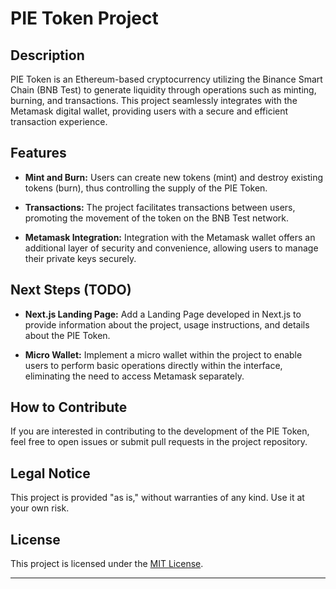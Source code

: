 # PIE Token Project

## Description

PIE Token is an Ethereum-based cryptocurrency utilizing the Binance Smart Chain (BNB Test) to generate liquidity through operations such as minting, burning, and transactions. This project seamlessly integrates with the Metamask digital wallet, providing users with a secure and efficient transaction experience.

## Features

- **Mint and Burn:** Users can create new tokens (mint) and destroy existing tokens (burn), thus controlling the supply of the PIE Token.

- **Transactions:** The project facilitates transactions between users, promoting the movement of the token on the BNB Test network.

- **Metamask Integration:** Integration with the Metamask wallet offers an additional layer of security and convenience, allowing users to manage their private keys securely.

## Next Steps (TODO)

- **Next.js Landing Page:** Add a Landing Page developed in Next.js to provide information about the project, usage instructions, and details about the PIE Token.

- **Micro Wallet:** Implement a micro wallet within the project to enable users to perform basic operations directly within the interface, eliminating the need to access Metamask separately.

## How to Contribute

If you are interested in contributing to the development of the PIE Token, feel free to open issues or submit pull requests in the project repository.

## Legal Notice

This project is provided "as is," without warranties of any kind. Use it at your own risk.

## License

This project is licensed under the [MIT License](link_to_license).

---
